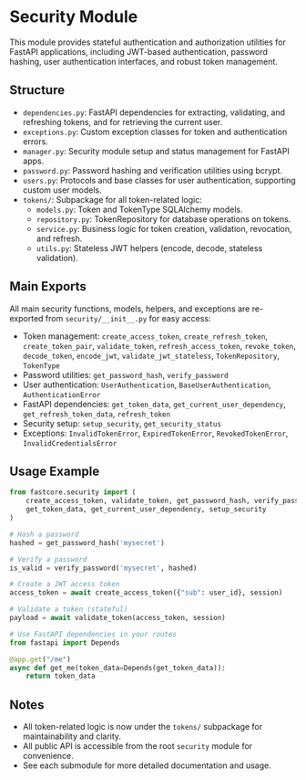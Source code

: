 # Security Module

This module provides stateful authentication and authorization utilities for FastAPI applications, including JWT-based authentication, password hashing, user authentication interfaces, and robust token management.

## Structure

- `dependencies.py`: FastAPI dependencies for extracting, validating, and refreshing tokens, and for retrieving the current user.
- `exceptions.py`: Custom exception classes for token and authentication errors.
- `manager.py`: Security module setup and status management for FastAPI apps.
- `password.py`: Password hashing and verification utilities using bcrypt.
- `users.py`: Protocols and base classes for user authentication, supporting custom user models.
- `tokens/`: Subpackage for all token-related logic:
  - `models.py`: Token and TokenType SQLAlchemy models.
  - `repository.py`: TokenRepository for database operations on tokens.
  - `service.py`: Business logic for token creation, validation, revocation, and refresh.
  - `utils.py`: Stateless JWT helpers (encode, decode, stateless validation).

## Main Exports

All main security functions, models, helpers, and exceptions are re-exported from `security/__init__.py` for easy access:

- Token management: `create_access_token`, `create_refresh_token`, `create_token_pair`, `validate_token`, `refresh_access_token`, `revoke_token`, `decode_token`, `encode_jwt`, `validate_jwt_stateless`, `TokenRepository`, `TokenType`
- Password utilities: `get_password_hash`, `verify_password`
- User authentication: `UserAuthentication`, `BaseUserAuthentication`, `AuthenticationError`
- FastAPI dependencies: `get_token_data`, `get_current_user_dependency`, `get_refresh_token_data`, `refresh_token`
- Security setup: `setup_security`, `get_security_status`
- Exceptions: `InvalidTokenError`, `ExpiredTokenError`, `RevokedTokenError`, `InvalidCredentialsError`

## Usage Example

```python
from fastcore.security import (
    create_access_token, validate_token, get_password_hash, verify_password,
    get_token_data, get_current_user_dependency, setup_security
)

# Hash a password
hashed = get_password_hash('mysecret')

# Verify a password
is_valid = verify_password('mysecret', hashed)

# Create a JWT access token
access_token = await create_access_token({"sub": user_id}, session)

# Validate a token (stateful)
payload = await validate_token(access_token, session)

# Use FastAPI dependencies in your routes
from fastapi import Depends

@app.get("/me")
async def get_me(token_data=Depends(get_token_data)):
    return token_data
```

## Notes
- All token-related logic is now under the `tokens/` subpackage for maintainability and clarity.
- All public API is accessible from the root `security` module for convenience.
- See each submodule for more detailed documentation and usage.